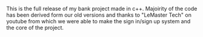 This is the full release of my bank project made in c++. Majoirity of the code has been derived form our old versions and
thanks to "LeMaster Tech" on youtube from which we were able to make the sign in/sign up system and the core of the project.
